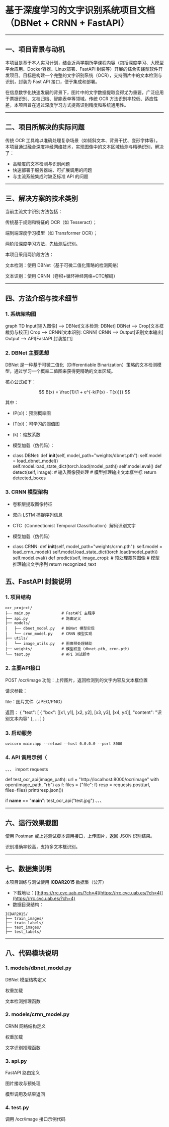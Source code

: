 # 基于深度学习的文字识别系统项目文档（DBNet + CRNN + FastAPI）

---

## 一、项目背景与动机

本项目是基于本人实习计划，结合近两学期所学课程内容（包括深度学习、大模型平台应用、Docker容器、Linux部署、FastAPI 封装等）开展的综合实践型软件开发项目。目标是构建一个完整的文字识别系统（OCR），支持图片中的文本检测与识别，封装为 Fast API 接口，便于集成和部署。

在信息数字化快速发展的背景下，图片中的文字数据提取变得尤为重要，广泛应用于票据识别、文档归档、智能表单等领域。传统 OCR 方法识别率较低、适应性差，本项目旨在通过深度学习方式提高识别精度和系统通用性。

---

## 二、项目所解决的实际问题

传统 OCR 工具难以准确处理复杂场景（如倾斜文本、背景干扰、变形字体等）。本项目通过融合深度神经网络技术，实现图像中的文本区域检测与精确识别，解决了：

- 高精度的文本检测与识别问题
- 快速部署于服务器端、可扩展调用的问题
- 与主流系统集成时缺乏标准 API 的问题

---

## 三、解决方案的技术类别

当前主流文字识别方法包括：

传统基于规则和特征的 OCR（如 Tesseract）；

端到端深度学习模型（如 Transformer OCR）；

两阶段深度学习方法，先检测后识别。

本项目采用两阶段方法：

文本检测：使用 DBNet（基于可微二值化策略的检测网络）

文本识别：使用 CRNN（卷积+循环神经网络+CTC解码）

---

## 四、方法介绍与技术细节

### 1. 系统架构图

graph TD
  Input[输入图像] --> DBNet[文本检测: DBNet]
  DBNet --> Crop[文本框裁剪与校正]
  Crop --> CRNN[文本识别: CRNN]
  CRNN --> Output[识别文本输出]
  Output --> API[FastAPI 封装接口]


### 2. DBNet 主要思想

DBNet 是一种基于可微二值化（Differentiable Binarization）策略的文本检测模型，通过学习一个概率二值图来获得更精确的文本区域。

核心公式如下：

$$
B(x) = \frac{1}{1 + e^{-k(P(x) - T(x))}} 
$$

其中：

- \(P(x)\)：预测概率图
- \(T(x)\)：可学习的阈值图
- \(k\)：缩放系数

- 模型加载（伪代码）：
- class DBNet:
    def __init__(self, model_path="weights/dbnet.pth"):
        self.model = load_dbnet_model()
        self.model.load_state_dict(torch.load(model_path))
        self.model.eval()
    def detect(self, image):
        # 输入图像预处理
        # 模型推理输出文本框坐标
        return detected_boxes


### 3. CRNN 模型架构

- 卷积层提取图像特征
- 双向 LSTM 捕捉序列信息
- CTC（Connectionist Temporal Classification）解码识别文字

- 模型加载（伪代码）

- class CRNN:
    def __init__(self, model_path="weights/crnn.pth"):
        self.model = load_crnn_model()
        self.model.load_state_dict(torch.load(model_path))
        self.model.eval()
    def predict(self, image_crop):
        # 预处理裁剪图像
        # 模型推理输出文字序列
        return recognized_text


## 五、FastAPI 封装说明

### 1. 项目结构

```
ocr_project/
├── main.py              # FastAPI 主程序
├── api.py               # 路由定义
├── models/
│   ├── dbnet_model.py   # DBNet 模型实现
│   └── crnn_model.py    # CRNN 模型实现
├── utils/
│   └── image_utils.py   # 图像预处理辅助
├── weights/             # 模型权重（dbnet.pth, crnn.pth）
└── test.py              # API 测试脚本
```

### 2. 主要API接口

POST /ocr/image
功能：上传图片，返回检测到的文字内容及文本框位置

请求参数：

file：图片文件（JPEG/PNG）

返回：
{
  "text": [
    {
      "box": [[x1, y1], [x2, y2], [x3, y3], [x4, y4]],
      "content": "识别文本内容"
    },
    ...
  ]
}


### 3. 启动服务

```
uvicorn main:app --reload --host 0.0.0.0 --port 8000
```
### 4. API 调用示例（
、、、
import requests

def test_ocr_api(image_path):
    url = "http://localhost:8000/ocr/image"
    with open(image_path, "rb") as f:
        files = {"file": f}
        resp = requests.post(url, files=files)
        print(resp.json())

if __name__ == "__main__":
    test_ocr_api("test.jpg")
、、、

---

## 六、运行效果截图

使用 Postman 或上述测试脚本调用接口，上传图片，返回 JSON 识别结果。

识别准确率较高，支持多文本框识别。

---

## 七、数据集说明

本项目训练与测试使用 **ICDAR2015** 数据集（公开）

- 下载地址：[[https://rrc.cvc.uab.es/?ch=4](https://rrc.cvc.uab.es/?ch=4)](https://rrc.cvc.uab.es/?ch=4)
- 数据目录结构：

```
ICDAR2015/
├── train_images/
├── train_labels/
├── test_images/
├── test_labels/
```

---

## 八、代码模块说明

### 1. models/dbnet_model.py
DBNet 模型结构定义

权重加载

文本检测推理函数

### 2. models/crnn_model.py
CRNN 网络结构定义

权重加载

文字识别推理函数

### 3. api.py
FastAPI 路由定义

图片接收与预处理

模型调用及结果返回

### 4. test.py
调用 /ocr/image 接口示例代码
```




